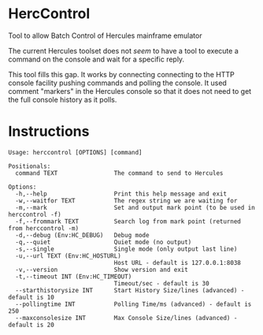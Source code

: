 # HercControl
Tool to allow Batch Control of Hercules mainframe emulator

The current Hercules toolset does not *seem* to have a tool to execute a command on the console and wait for a specific reply.

This tool fills this gap. It works by connecting connecting to the HTTP console facility pushing commands and polling the console. It used comment "markers" in the Hercules console so that it does not need to get the full console history as it polls.

# Instructions

    Usage: herccontrol [OPTIONS] [command]

    Positionals:
      command TEXT                The command to send to Hercules

    Options:
      -h,--help                   Print this help message and exit
      -w,--waitfor TEXT           The regex string we are waiting for
      -m,--mark                   Set and output mark point (to be used in herccontrol -f)
      -f,--frommark TEXT          Search log from mark point (returned from herccontrol -m)
      -d,--debug (Env:HC_DEBUG)   Debug mode
      -q,--quiet                  Quiet mode (no output)
      -s,--single                 Single mode (only output last line)
      -u,--url TEXT (Env:HC_HOSTURL)
                                  Host URL - default is 127.0.0.1:8038
      -v,--version                Show version and exit
      -t,--timeout INT (Env:HC_TIMEOUT)
                                  Timeout/sec - default is 30
      --starthistorysize INT      Start History Size/lines (advanced) - default is 10
      --pollingtime INT           Polling Time/ms (advanced) - default is 250
      --maxconsolesize INT        Max Console Size/lines (advanced) - default is 20
